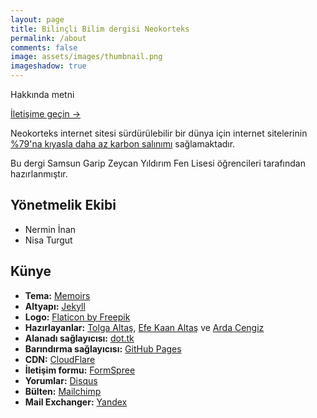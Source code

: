 ```yaml
---
layout: page
title: Bilinçli Bilim dergisi Neokorteks 
permalink: /about
comments: false
image: assets/images/thumbnail.png
imageshadow: true
---
```


Hakkında metni

<a href="/contact" class="btn btn-dark"> İletişime geçin &rarr;</a>

Neokorteks internet sitesi sürdürülebilir bir dünya için internet sitelerinin [%79'na kıyasla daha az karbon salınımı](https://www.websitecarbon.com/website/neokorteks-tk/) sağlamaktadır.

Bu dergi Samsun Garip Zeycan Yıldırım Fen Lisesi öğrencileri tarafından hazırlanmıştır.

## Yönetmelik Ekibi
- Nermin İnan
- Nisa Turgut

## Künye
- **Tema:** [Memoirs](https://www.wowthemes.net/memoirs-free-jekyll-theme/)
- **Altyapı:** [Jekyll](http://jekyllrb.com/)
- **Logo:** [Flaticon by Freepik](https://www.flaticon.com/free-icon/n-logo_12583)
- **Hazırlayanlar:** [Tolga Altaş](https://tolgaaltas.com), [Efe Kaan Altaş](https://vero.co/efekaanaltas) ve [Arda Cengiz](https://twitter.com/Arda_cngz)
- **Alanadı sağlayıcısı:** [dot.tk](https://www.dot.tk/)
- **Barındırma sağlayıcısı:** [GitHub Pages](https://pages.github.com/)
- **CDN:** [CloudFlare](https://cloudflare.com)
- **İletişim formu:** [FormSpree](https://formspree.io/)
- **Yorumlar:** [Disqus](http://disqus.com/)
- **Bülten:** [Mailchimp](https://mailchimp.com/)
- **Mail Exchanger:** [Yandex](https://yandex.com.tr)
